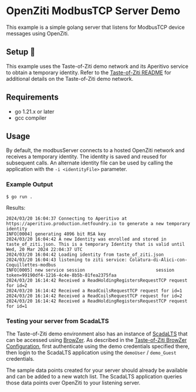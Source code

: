 # OpenZiti ModbusTCP Server Demo

This example is a simple golang server that listens for ModbusTCP device messages using OpenZiti. 

## Setup :wrench:
This example uses the Taste-of-Ziti demo network and its Aperitivo service to obtain a temporary identity. Refer to
the [Taste-of-Ziti README](../../README.md) for additional details on the Taste-of-Ziti demo network.

## Requirements
* go 1.21.x or later
* gcc compiler

## Usage

By default, the modbusServer connects to a hosted OpenZiti network and receives a temporary identity.  The 
identity is saved and reused for subsequent calls.  An alternate identity file can be used by calling the application with
the `-i <identityFile>` parameter.

### Example Output
```shell
$ go run .
```

Results:
```
2024/03/20 16:04:37 Connecting to Aperitivo at https://aperitivo.production.netfoundry.io to generate a new temporary identity 
INFO[0004] generating 4096 bit RSA key                  
2024/03/20 16:04:42 A new Identity was enrolled and stored in taste_of_ziti.json. This is a temporary Identity that is valid until Wed, 20 Mar 2024 22:04:37 UTC
2024/03/20 16:04:42 Loading identity from taste_of_ziti.json
2024/03/20 16:04:43 listening to ziti service: Colatura-di-Alici-con-Coquillettes-modbus
INFO[0005] new service session                           session token=99190df4-1216-4c4e-8b5b-81fea2375faa
2024/03/20 16:14:42 Received a ReadHoldingRegistersRequestTCP request for id=2
2024/03/20 16:14:42 Received a ReadCoilsRequestTCP request for id=1
2024/03/20 16:14:42 Received a ReadCoilsRequestTCP request for id=2
2024/03/20 16:14:42 Received a ReadHoldingRegistersRequestTCP request for id=1
```
### Testing your server from ScadaLTS

The Taste-of-Ziti demo environment also has an instance of [ScadaLTS](https://github.com/SCADA-LTS/Scada-LTS/wiki) that can be accessed
using [BrowZer](https://scadalts.tasteofziti.browzer.cloudziti.io). As described in the [Taste-of-Ziti BrowZer Configuration](../../browzer/README.md),
first authenticate using the demo credentials specified there, then login to the ScadaLTS application using the `demoUser` / `demo_Guest` credentials.

The sample data points created for your server should already be available and can be added to a new watch list. The ScadaLTS application queries those data points
over OpenZiti to your listening server.
